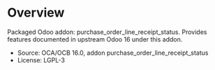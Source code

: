 # Overview

Packaged Odoo addon: purchase_order_line_receipt_status. Provides features documented in upstream Odoo 16 under this addon.

- Source: OCA/OCB 16.0, addon purchase_order_line_receipt_status
- License: LGPL-3
